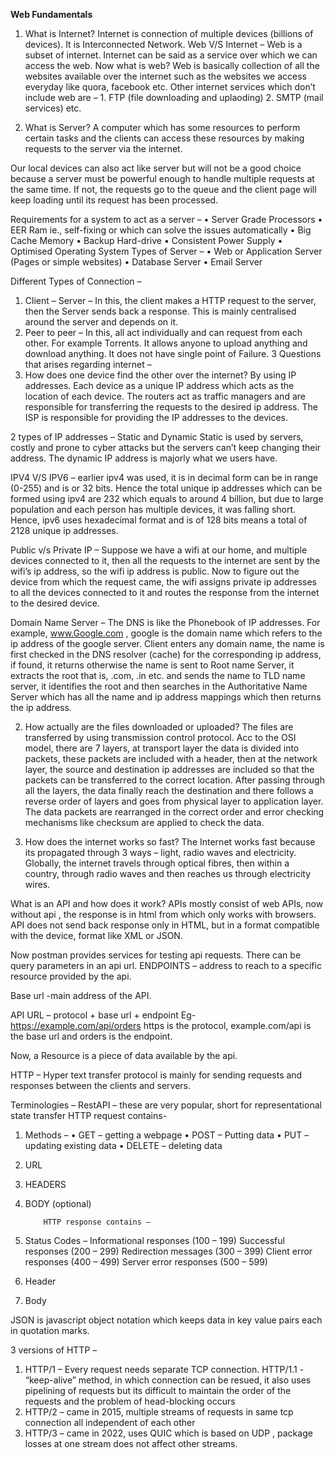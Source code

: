 **Web Fundamentals**

1.	What is Internet?
Internet is connection of multiple devices (billions of devices). It is Interconnected Network.
Web V/S Internet – 
Web is a subset of internet. Internet can be said as a service over which we can access the web. Now what is web? Web is basically collection of all the websites available over the internet such as the websites we access everyday like quora, facebook etc.
Other internet services which don’t include web are –  1. FTP (file downloading and uplaoding) 2. SMTP (mail services) etc.

2.	What is Server?
A computer which has some resources to perform certain tasks and the clients can access these resources by making requests to the server via the internet.

Our local devices can also act like server but will not be a good choice because a server must be powerful enough to handle multiple requests at the same time. If not, the requests go to the queue and the client page will keep loading until its request has been processed.

Requirements for a system to act as a server – 
•	Server Grade Processors
•	EER Ram ie., self-fixing or which can solve the issues automatically
•	Big Cache Memory
•	Backup Hard-drive
•	Consistent Power Supply
•	Optimised Operating System
                Types of Server –
•	Web or Application Server (Pages or simple websites)
•	Database Server
•	Email Server

Different Types of Connection – 
1.	Client – Server –
In this, the client makes a HTTP request to the server, then the Server sends back a response. This is mainly centralised around the server and depends on it.
2.	Peer to peer –
In this, all act individually and can request from each other. For example Torrents. It allows anyone to upload anything and download anything. It does not have single point of Failure. 
3 Questions that arises regarding internet – 
1.	How does one device find the other over the internet?
By using IP addresses. Each device as a unique IP address which acts as the location of each device. The routers act as traffic managers and are responsible for transferring the requests to the desired ip address. The ISP is responsible for providing the IP addresses to the devices.

2 types of IP addresses – Static and Dynamic
Static is used by servers, costly and prone to cyber attacks but the servers can’t keep changing their address. The dynamic IP address is majorly what we users have.

IPV4 V/S IPV6 – earlier ipv4 was used, it is in decimal form can be in range (0-255) and is or 32 bits. Hence the total unique ip addresses which can be formed using ipv4 are 232 which equals to around 4 billion, but due to large population and each person has multiple devices, it was falling short. 
Hence, ipv6 uses hexadecimal format and is of 128 bits means a total of 2128 unique ip addresses.

Public v/s Private IP –
Suppose we have a wifi at our home, and multiple devices connected to it, then all the requests to the internet are sent by the wifi’s ip address, so the wifi ip address is public. Now to figure out the device from which the request came, the wifi assigns private ip addresses to all the devices connected to it and routes the response from the internet to the desired device.

Domain Name Server – 
The DNS is like the Phonebook of IP addresses. For example, www.Google.com , google is the domain name which refers to the ip address of the google server. 
Client enters any domain name, the name is first checked in the DNS resolver (cache) for the corresponding ip address, if found, it returns otherwise the name is sent to Root name Server, it extracts the root that is, .com, .in etc. and sends the name to TLD name server, it identifies the root and then searches in the Authoritative Name Server which has all the name and ip address mappings which then returns the ip address.

2.	How actually are the files downloaded or uploaded?
The files are transferred by using transmission control protocol. Acc to the OSI model, there are 7 layers, at transport layer the data is divided into packets, these packets are included with a header, then at the network layer, the source and destination ip addresses are included so that the packets can be transferred to the correct location. After passing through all the layers, the data finally reach the destination and there follows a reverse order of layers and goes from physical layer to application layer. The data packets are rearranged in the correct order and error checking mechanisms like checksum are applied to check the data.

3.	How does the internet works so fast?
The Internet works fast because its propagated through 3 ways – light, radio waves and electricity.
Globally, the internet travels through optical fibres, then within a country, through radio waves and then reaches us through electricity wires.


What is an API and how does it work?
APIs mostly consist of web APIs, now without api , the response is in html from which only works with browsers. API does not send back response only in HTML, but in a format compatible with the device, format like XML or JSON.

Now postman provides services for testing api requests.
There can be query parameters in an api url.
ENDPOINTS – address to reach to a specific resource provided by the api.

Base url -main address of the API.

API URL – protocol + base url + endpoint
 Eg- https://example.com/api/orders
https is the protocol, example.com/api is the base url and orders is the endpoint.

Now, a Resource is a piece of data available by the api.


HTTP –
Hyper text transfer protocol is mainly for sending requests and responses between the clients and servers.

Terminologies – 
RestAPI – these are very popular, short for representational state transfer 
HTTP request contains-
1.	Methods – 
•	GET – getting a webpage
•	POST – Putting data 
•	PUT – updating existing data
•	DELETE – deleting data
2.	URL 
3.	HEADERS
4.	BODY (optional)

            HTTP response contains –
1.	Status Codes –
Informational responses (100 – 199)
Successful responses (200 – 299)
Redirection messages (300 – 399)
Client error responses (400 – 499)
Server error responses (500 – 599)
2.	Header
3.	Body

JSON is javascript object notation which keeps data in key value pairs each in quotation marks.


3 versions of HTTP –

1.	HTTP/1 – Every request needs separate TCP connection.
HTTP/1.1 - “keep-alive” method, in which connection can be resued, it also uses pipelining of requests but its difficult to maintain the order of the requests and the problem of head-blocking occurs
2.	HTTP/2 – came in 2015, multiple streams of requests in same tcp connection all independent of each other
3.	HTTP/3 – came in 2022, uses QUIC which is based on UDP , package losses at one stream does not affect other streams.

